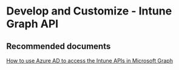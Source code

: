<properties
	pageTitle="Develop and Customize - Intune Graph API"
	description="Develop and Customize - Intune Graph API"
	service="microsoft.intune"
	resource="intune"
	authors="mackie1604"
	displayOrder=""
	selfHelpType="generic"
	supportTopicIds="32599640"
	resourceTags=""
	productPesIds="15584"
	cloudEnvironments="public"
/>

# Develop and Customize - Intune Graph API

## **Recommended documents**

[How to use Azure AD to access the Intune APIs in Microsoft Graph](https://docs.microsoft.com/intune/intune-graph-apis)<br>



